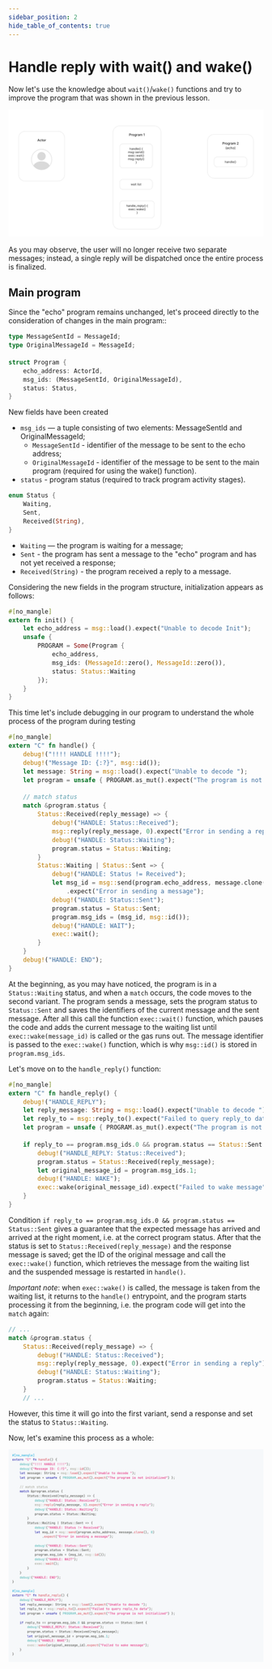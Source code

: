```yaml
---
sidebar_position: 2
hide_table_of_contents: true
---
```


# Handle reply with wait() and wake()

Now let's use the knowledge about `wait()`/`wake()` functions and try to improve the program that was shown in the previous lesson. 

![gif 2](../img/03/wait_wake.gif)

As you may observe, the user will no longer receive two separate messages; instead, a single reply will be dispatched once the entire process is finalized.

## Main program

Since the "echo" program remains unchanged, let's proceed directly to the consideration of changes in the main program::

```rust
type MessageSentId = MessageId;
type OriginalMessageId = MessageId;

struct Program {
    echo_address: ActorId,
    msg_ids: (MessageSentId, OriginalMessageId),
    status: Status,
}
```
New fields have been created
- `msg_ids` — a tuple consisting of two elements: MessageSentId and OriginalMessageId;
    - `MessageSentId` - identifier of the message to be sent to the echo address;
    - `OriginalMessageId` - identifier of the message to be sent to the main program (required for using the wake() function).
- `status` - program status (required to track program activity stages).

```rust
enum Status {
    Waiting,
    Sent,
    Received(String),
}
```
- `Waiting` — the program is waiting for a message;
- `Sent` - the program has sent a message to the "echo" program and has not yet received a response;
- `Received(String)` - the program received a reply to a message.

Considering the new fields in the program structure, initialization appears as follows:

```rust
#[no_mangle]
extern fn init() {
    let echo_address = msg::load().expect("Unable to decode Init");
    unsafe {
        PROGRAM = Some(Program {
            echo_address,
            msg_ids: (MessageId::zero(), MessageId::zero()),
            status: Status::Waiting
        });
    }
}
```

This time let's include debugging in our program to understand the whole process of the program during testing

```rust
#[no_mangle]
extern "C" fn handle() {
    debug!("!!!! HANDLE !!!!");
    debug!("Message ID: {:?}", msg::id());
    let message: String = msg::load().expect("Unable to decode ");
    let program = unsafe { PROGRAM.as_mut().expect("The program is not initialized") };

    // match status
    match &program.status {
        Status::Received(reply_message) => {
            debug!("HANDLE: Status::Received");
            msg::reply(reply_message, 0).expect("Error in sending a reply");
            debug!("HANDLE: Status::Waiting");
            program.status = Status::Waiting;
        }
        Status::Waiting | Status::Sent => {
            debug!("HANDLE: Status != Received");
            let msg_id = msg::send(program.echo_address, message.clone(), 0)
                .expect("Error in sending a message");
            debug!("HANDLE: Status::Sent");
            program.status = Status::Sent;
            program.msg_ids = (msg_id, msg::id());
            debug!("HANDLE: WAIT");
            exec::wait();
        }
    }
    debug!("HANDLE: END");
}

```

At the beginning, as you may have noticed, the program is in a `Status::Waiting` status, and when a `match` occurs, the code moves to the second variant. The program sends a message, sets the program status to `Status::Sent` and saves the identifiers of the current message and the sent message.  After all this call the function `exec::wait()` function, which pauses the code and adds the current message to the waiting list until `exec::wake(message_id)` is called or the gas runs out. The message identifier is passed to the `exec::wake()` function, which is why `msg::id()` is stored in `program.msg_ids`.

Let's move on to the `handle_reply()` function: 

```rust
#[no_mangle]
extern "C" fn handle_reply() {
    debug!("HANDLE_REPLY");
    let reply_message: String = msg::load().expect("Unable to decode ");
    let reply_to = msg::reply_to().expect("Failed to query reply_to data");
    let program = unsafe { PROGRAM.as_mut().expect("The program is not initialized") };

    if reply_to == program.msg_ids.0 && program.status == Status::Sent {
        debug!("HANDLE_REPLY: Status::Received");
        program.status = Status::Received(reply_message);
        let original_message_id = program.msg_ids.1;
        debug!("HANDLE: WAKE");
        exec::wake(original_message_id).expect("Failed to wake message");
    }
}
```

Сondition  `if reply_to == program.msg_ids.0 && program.status == Status::Sent` gives a guarantee that the expected message has arrived and arrived at the right moment, i.e. at the correct program status. 
After that the status is set to `Status::Received(reply_message)` and the response message is saved; get the ID of the original message and call the `exec::wake()` function, which retrieves the message from the waiting list and the suspended message is restarted in `handle()`. 

*Important note*:  when `exec::wake()` is called, the message is taken from the waiting list, it returns to the `handle()` entrypoint, and the program starts processing it from the beginning, i.e. the program code will get into the `match` again:

```rust
// ...
match &program.status {
    Status::Received(reply_message) => {
        debug!("HANDLE: Status::Received");
        msg::reply(reply_message, 0).expect("Error in sending a reply");
        debug!("HANDLE: Status::Waiting");
        program.status = Status::Waiting;
    }
    // ...
```
However, this time it will go into the first variant, send a response and set the status to `Status::Waiting`.

Now, let's examine this process as a whole: 

![Code part 2](../img/03/wait_wake_code.gif)

